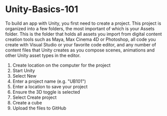 # Unity-Basics-101
To build an app with Unity, you first need to create a project. This project is organized into a few folders, the most important of which is your Assets folder. This is the folder that holds all assets you import from digital content creation tools such as Maya, Max Cinema 4D or Photoshop, all code you create with Visual Studio or your favorite code editor, and any number of content files that Unity creates as you compose scenes, animations and other Unity asset types in the editor.


  1. Create location on the computer for the project
  2. Start Unity
  3. Select New
  4. Enter a project name (e.g. "UB101")
  5. Enter a location to save your project
  6. Ensure the 3D toggle is selected
  7. Select Create project
  8. Create a cube
  9. Upload the files to GitHub
